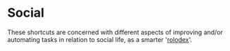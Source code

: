 # Social

These shortcuts are concerned with different aspects of improving and/or automating tasks in relation to social life, as a smarter '[rolodex](https://en.wikipedia.org/wiki/Rolodex)'.
